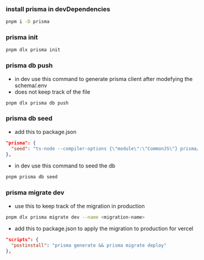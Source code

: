 ### install prisma in devDependencies

```bash
pnpm i -D prisma
```

### prisma init

```bash
pnpm dlx prisma init
```

### prisma db push

- in dev use this command to generate prisma client after modefying the schema/.env
- does not keep track of the file

```bash
pnpm dlx prisma db push
```

### prisma db seed

- add this to package.json

```json
"prisma": {
  "seed": "ts-node --compiler-options {\"module\":\"CommonJS\"} prisma/seed.ts"
},
```

- in dev use this command to seed the db

```bash
pnpm prisma db seed
```

### prisma migrate dev

- use this to keep track of the migration in production

```bash
pnpm dlx prisma migrate dev --name <migration-name>
```

- add this to package.json to apply the migration to production for vercel

```json
"scripts": {
  "postinstall": "prisma generate && prisma migrate deploy"
},
```
